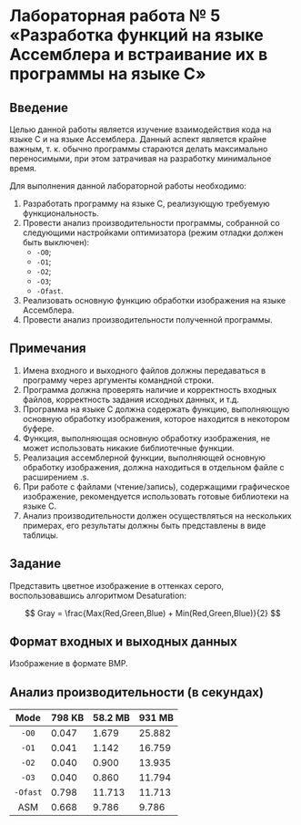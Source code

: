# Лабораторная работа № 5 «Разработка функций на языке Ассемблера и встраивание их в программы на языке C»

## Введение

Целью данной работы является изучение взаимодействия кода на языке C и на языке Ассемблера. Данный аспект является
крайне важным, т. к. обычно программы стараются делать максимально переносимыми, при этом затрачивая на разработку
минимальное время.

Для выполнения данной лабораторной работы необходимо:

1. Разработать программу на языке C, реализующую требуемую функциональность.
2. Провести анализ производительности программы, собранной со следующими настройками оптимизатора (режим отладки должен
   быть выключен):
    - `-O0`;
    - `-O1`;
    - `-O2`;
    - `-O3`;
    - `-Ofast`.
3. Реализовать основную функцию обработки изображения на языке Ассемблера.
4. Провести анализ производительности полученной программы.

## Примечания

1. Имена входного и выходного файлов должны передаваться в программу через аргументы командной строки.
2. Программа должна проверять наличие и корректность входных файлов, корректность задания исходных данных, и т.д.
3. Программа на языке C должна содержать функцию, выполняющую основную обработку изображения, которое находится в
   некотором буфере.
4. Функция, выполняющая основную обработку изображения, не может использовать никакие библиотечные функции.
5. Реализация ассемблерной функции, выполняющей основную обработку изображения, должна находиться в отдельном файле с
   расширением .s.
6. При работе с файлами (чтение/запись), содержащими графическое изображение, рекомендуется использовать готовые
   библиотеки на языке C.
7. Анализ производительности должен осуществляться на нескольких примерах, его результаты должны быть представлены в
   виде таблицы.

## Задание

Представить цветное изображение в оттенках серого, воспользовавшись алгоритмом Desaturation:

$$ Gray = \frac{Max(Red,Green,Blue) + Min(Red,Green,Blue)}{2} $$

## Формат входных и выходных данных

Изображение в формате BMP.

## Анализ производительности (в секундах)

|   Mode   | 798 KB | 58.2 MB | 931 MB |
|:--------:|--------|---------|--------|
|  `-O0`   | 0.047  | 1.679   | 25.882 |
|  `-O1`   | 0.041  | 1.142   | 16.759 |
|  `-O2`   | 0.040  | 0.900   | 13.935 |
|  `-O3`   | 0.040  | 0.860   | 11.794 |
| `-Ofast` | 0.798  | 11.713  | 11.713 |
|   ASM    | 0.668  | 9.786   | 9.786  |
